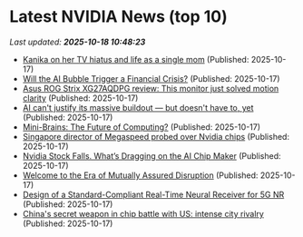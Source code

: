 # Latest NVIDIA News (top 10)
_Last updated: **2025-10-18 10:48:23**_

- [Kanika on her TV hiatus and life as a single mom](https://timesofindia.indiatimes.com/tv/news/hindi/kanika-on-her-tv-hiatus-and-life-as-a-single-mom/articleshow/124627376.cms) (Published: 2025-10-17)
- [Will the AI Bubble Trigger a Financial Crisis?](https://www.project-syndicate.org/commentary/ai-bubble-will-it-cause-a-financial-crisis-by-hilary-j-allen-2025-10) (Published: 2025-10-17)
- [Asus ROG Strix XG27AQDPG review: This monitor just solved motion clarity](https://www.pcworld.com/article/2941203/asus-rog-strix-xg27aqdpg-review.html) (Published: 2025-10-17)
- [AI can't justify its massive buildout — but doesn't have to, yet](https://finance.yahoo.com/news/ai-cant-justify-its-massive-buildout--but-doesnt-have-to-yet-100018131.html) (Published: 2025-10-17)
- [Mini-Brains: The Future of Computing?](https://nep123.com/mini-brains-the-future-of-computing/) (Published: 2025-10-17)
- [Singapore director of Megaspeed probed over Nvidia chips](https://www.straitstimes.com/business/the-megaspeed-mystery-whos-the-singaporean-behind-firm-at-centre-of-nvidia-chips-probe) (Published: 2025-10-17)
- [Nvidia Stock Falls. What’s Dragging on the AI Chip Maker](https://biztoc.com/x/2473c54af2058f85) (Published: 2025-10-17)
- [Welcome to the Era of Mutually Assured Disruption](http://foreignpolicy.com/2025/10/17/us-china-trump-xi-trade-summit-conflict/) (Published: 2025-10-17)
- [Design of a Standard-Compliant Real-Time Neural Receiver for 5G NR](https://research.nvidia.com/publication/2025-05_design-standard-compliant-real-time-neural-receiver-5g-nr) (Published: 2025-10-17)
- [China's secret weapon in chip battle with US: intense city rivalry](https://finance.yahoo.com/news/chinas-secret-weapon-chip-battle-093000681.html) (Published: 2025-10-17)
